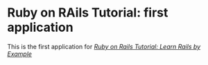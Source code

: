 # Ruby on RAils Tutorial: first application

This is the first application for
[*Ruby on Rails Tutorial: Learn Rails by Example*](http://railstutorial.org/)